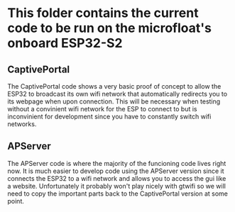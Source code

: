 # This folder contains the current code to be run on the microfloat's onboard ESP32-S2

## CaptivePortal
The CaptivePortal code shows a very basic proof of concept to allow the ESP32 to broadcast its own wifi network that automatically redirects you to its webpage when upon connection. This will be necessary when testing without a convinient wifi network for the ESP to connect to but is inconvinient for development since you have to constantly switch wifi networks.

## APServer
The APServer code is where the majority of the funcioning code lives right now. It is much easier to develop code using the APServer version since it connects the ESP32 to a wifi network and allows you to access the gui like a website. Unfortunately it probably won't play nicely with gtwifi so we will need to copy the important parts back to the CaptivePortal version at some point.
